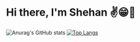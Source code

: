 # Hi there, I'm Shehan ✌️😁🚀


![Anurag's GitHub stats](https://github-readme-stats.vercel.app/api?username=shehandilusanka97&show_icons=true&theme=radical&locate=cn)
[![Top Langs](https://github-readme-stats.vercel.app/api/top-langs/?username=shehandilusanka97&layout=donut)](https://github.com/anuraghazra/github-readme-stats)
